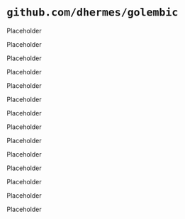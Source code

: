 # `github.com/dhermes/golembic`

<!-- Exported members from `apply.go` -->

Placeholder

<!-- Exported members from `doc.go` -->

Placeholder

<!-- Exported members from `duration.go` -->

Placeholder

<!-- Exported members from `errors.go` -->

Placeholder

<!-- Exported members from `interfaces.go` -->

Placeholder

<!-- Exported members from `log.go` -->

Placeholder

<!-- Exported members from `manager.go` -->

Placeholder

<!-- Exported members from `manager_options.go` -->

Placeholder

<!-- Exported members from `migration.go` -->

Placeholder

<!-- Exported members from `migration_options.go` -->

Placeholder

<!-- Exported members from `migrations.go` -->

Placeholder

<!-- Exported members from `quote.go` -->

Placeholder

<!-- Exported members from `sql.go` -->

Placeholder

<!-- Exported members from `table.go` -->

Placeholder
